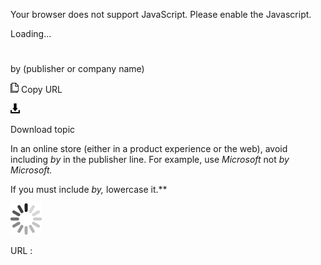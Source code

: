 Your browser does not support JavaScript. Please enable the Javascript.

Loading...

# 

by (publisher or company name)

![Copy URL](by_files/Copy.png)
Copy URL

![Download](by_files/Download.png)

Download topic

In an online store (either in a product experience or the web), avoid including *by* in the publisher line. For example, use *Microsoft* not *by Microsoft.*

If you must include *by,* lowercase it.**

![In progress](by_files/activity-large.gif)

URL :
